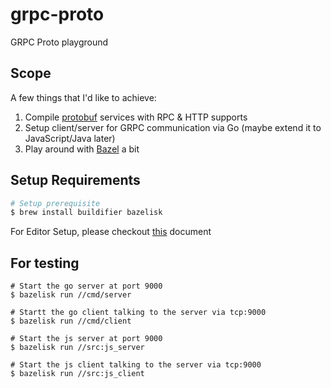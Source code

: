 # grpc-proto

GRPC Proto playground

## Scope

A few things that I'd like to achieve:

1. Compile [protobuf](https://protobuf.dev/) services with RPC & HTTP supports
2. Setup client/server for GRPC communication via Go (maybe extend it to JavaScript/Java later)
3. Play around with [Bazel](https://bazel.build/) a bit

## Setup Requirements

```.sh
# Setup prerequisite
$ brew install buildifier bazelisk

```

For Editor Setup, please checkout [this](https://github.com/bazelbuild/rules_go/wiki/Editor-setup) document

## For testing

```
# Start the go server at port 9000
$ bazelisk run //cmd/server

# Startt the go client talking to the server via tcp:9000
$ bazelisk run //cmd/client

# Start the js server at port 9000
$ bazelisk run //src:js_server

# Start the js client talking to the server via tcp:9000
$ bazelisk run //src:js_client
```

